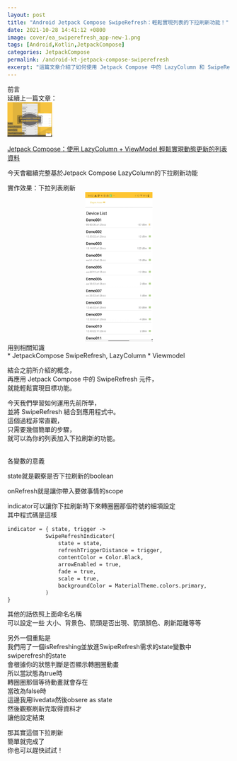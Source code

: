 ```yaml
---
layout: post
title: "Android Jetpack Compose SwipeRefresh：輕鬆實現列表的下拉刷新功能！"
date: 2021-10-28 14:41:12 +0800
image: cover/ea_swiperefresh_app-new-1.png
tags: [Android,Kotlin,JetpackCompose]
categories: JetpackCompose
permalink: /android-kt-jetpack-compose-swiperefresh
excerpt: "這篇文章介紹了如何使用 Jetpack Compose 中的 LazyColumn 和 SwipeRefresh運用，以輕鬆實現動態更新的列表資料。"
---
```


<div class="c-border-main-title-2">前言</div>
延續上一篇文章：<br>

<a href="{{site.baseurl}}/android-kt-jetpack-compose-list/">
  <img src="/images/cover/ea-website-lazy-colume-cover-photo-new-1.png" alt="Cover" width="20%" >
</a>

<a align="right" href="{{site.baseurl}}/android-kt-jetpack-compose-list/">Jetpack Compose：使用 LazyColumn + ViewModel 輕鬆實現動態更新的列表資料</a><br>

今天會繼續完整基於Jetpack Compose LazyColumn的下拉刷新功能<br>

<div class="c-border-content-title-1">實作效果：下拉列表刷新</div>

<div align="center">
  <img src="/mov/jetpack/ea_swiperefresh_app.gif" width="30%"/>
</div>


<div class="c-border-content-title-4">用到相關知識</div>
* JetpackCompose SwipeRefresh, LazyColumn
* Viewmodel

結合之前所介紹的概念，<br>
再應用 Jetpack Compose 中的 SwipeRefresh 元件，<br>
就能輕鬆實現目標功能。<br>


今天我們學習如何運用先前所學，<br>
並將 SwipeRefresh 結合到應用程式中。<br>
這個過程非常直觀，<br>
只需要幾個簡單的步驟，<br>
就可以為你的列表加入下拉刷新的功能。<br>


<script src="https://gist.github.com/waitzShigoto/fe87780cc0639b8458d764ce30ee54ed.js"></script><br>

<div class="c-border-content-title-4">各變數的意義</div>

state就是觀察是否下拉刷新的boolean<br>

onRefresh就是讓你帶入要做事情的scope<br>

indicator可以讓你下拉刷新時下來轉圈圈那個符號的細項設定<br>
其中程式碼是這樣<br>
```
indicator = { state, trigger ->
            SwipeRefreshIndicator(
                state = state,
                refreshTriggerDistance = trigger,
                contentColor = Color.Black,
                arrowEnabled = true,
                fade = true,
                scale = true,
                backgroundColor = MaterialTheme.colors.primary,
            )
}
```
其他的話依照上面命名名稱<br>
可以設定一些 大小、背景色、箭頭是否出現、箭頭顏色、刷新距離等等<br>

另外一個重點是<br>
我們用了一個isRefreshing並放進SwipeRefresh需求的state變數中<br>
swiperefresh的state<br>
會根據你的狀態判斷是否顯示轉圈圈動畫<br>
所以當狀態為true時<br>
轉圈圈那個等待動畫就會存在<br>
當改為false時<br>
這邊我用livedata然後obsere as state<br>
然後觀察刷新完取得資料才<br>
讓他設定結束<br>

那其實這個下拉刷新<br>
簡單就完成了<br>
你也可以趕快試試！<br>
